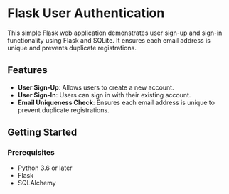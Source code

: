 # Flask User Authentication

This simple Flask web application demonstrates user sign-up and sign-in functionality using Flask and SQLite. It ensures each email address is unique and prevents duplicate registrations.

## Features

- **User Sign-Up**: Allows users to create a new account.
- **User Sign-In**: Users can sign in with their existing account.
- **Email Uniqueness Check**: Ensures each email address is unique to prevent duplicate registrations.

## Getting Started

### Prerequisites

- Python 3.6 or later
- Flask
- SQLAlchemy
